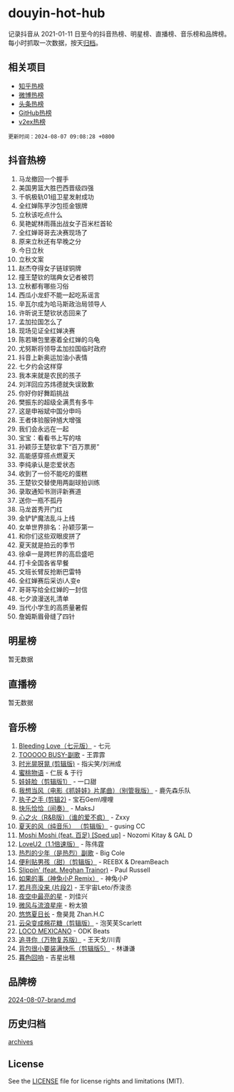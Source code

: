 # douyin-hot-hub

记录抖音从 2021-01-11 日至今的抖音热榜、明星榜、直播榜、音乐榜和品牌榜。每小时抓取一次数据，按天[归档](archives)。

## 相关项目

- [知乎热榜](https://github.com/lonnyzhang423/zhihu-hot-hub)
- [微博热榜](https://github.com/lonnyzhang423/weibo-hot-hub)
- [头条热榜](https://github.com/lonnyzhang423/toutiao-hot-hub)
- [GitHub热榜](https://github.com/lonnyzhang423/github-hot-hub)
- [v2ex热榜](https://github.com/lonnyzhang423/v2ex-hot-hub)


`更新时间：2024-08-07 09:08:28 +0800`

## 抖音热榜

1. 马龙撤回一个握手
1. 美国男篮大胜巴西晋级四强
1. 千帆极轨01组卫星发射成功
1. 全红婵陈芋汐包揽金银牌
1. 立秋该吃点什么
1. 吴艳妮林雨薇出战女子百米栏首轮
1. 全红婵哥哥去决赛现场了
1. 原来立秋还有早晚之分
1. 今日立秋
1. 立秋文案
1. 赵杰夺得女子链球铜牌
1. 撞王楚钦的瑞典女记者被罚
1. 立秋都有哪些习俗
1. 西瓜小龙虾不能一起吃系谣言
1. 辛瓦尔成为哈马斯政治局领导人
1. 许昕说王楚钦状态回来了
1. 孟加拉国怎么了
1. 现场见证全红婵决赛
1. 陈若琳包里塞着全红婵的乌龟
1. 尤努斯将领导孟加拉国临时政府
1. 抖音上新奥运加油小表情
1. 七夕约会这样穿
1. 我本来就是农民的孩子
1. 刘洋回应苏炜德就失误致歉
1. 你好你好舞蹈挑战
1. 樊振东的超级全满贯有多牛
1. 这是申裕斌中国分申吗
1. 王者体验服钟馗大增强
1. 我们会永远在一起
1. 宝宝：看看书上写的啥
1. 孙颖莎王楚钦拿下“百万票房”
1. 高能感穿搭点燃夏天
1. 李纯承认是恋爱状态
1. 收到了一份不能吃的蛋糕
1. 王楚钦交替使用两副球拍训练
1. 录取通知书测评新赛道
1. 送你一瓶不孤丹
1. 马龙首秀开门红
1. 金铲铲魔法乱斗上线
1. 女单世界排名：孙颖莎第一
1. 和你们这些双眼皮拼了
1. 夏天就是拍云的季节
1. 徐卓一是跨栏界的高启盛吧
1. 打卡全国各省早餐
1. 文班长臂反抢断巴雷特
1. 全红婵赛后采访i人变e
1. 哥哥写给全红婵的一封信
1. 七夕浪漫送礼清单
1. 当代小学生的高质量暑假
1. 詹姆斯眉骨缝了四针

## 明星榜

暂无数据

## 直播榜

暂无数据

## 音乐榜

1. [Bleeding Love（七元版）](https://sf5-hl-cdn-tos.douyinstatic.com/obj/tos-cn-ve-2774/oEgC9eZFHQ1MfSRnrfkzFp8AayDWqAQMABBgUs) - 七元
1. [TOOOOO BUSY-副歌](https://sf5-hl-cdn-tos.douyinstatic.com/obj/tos-cn-ve-2774/o0fmjGZetNDjSM5EimFs2QlzBg30YgByJMRQrC) - 王霏霏
1. [时光晃呀晃 (剪辑版)](https://sf5-hl-cdn-tos.douyinstatic.com/obj/tos-cn-ve-2774/o8ACeQem3gwI1x3GIYGAfKG0LJebKFRJDwRwyW) - 指尖笑/刘洲成
1. [蜜桃物语](https://sf3-cdn-tos.douyinstatic.com/obj/tos-cn-ve-2774/oIhOSCZtIACtYU4XQkngiW9kCBfVD1Fz9IYeqL) - 仁辰 & 于行
1. [娃娃脸（剪辑版1）](https://sf3-cdn-tos.douyinstatic.com/obj/tos-cn-ve-2774/oIimSCgQoNUePTAZ1Ba7TeADY4KetGYsVFeaaB) - 一口甜
1. [我想当风（电影《抓娃娃》片尾曲）（别管我版）](https://sf5-hl-cdn-tos.douyinstatic.com/obj/tos-cn-ve-2774/o80izgSENQgBatDzCCIFJUuEYiDSWLFCfAfxe1) - 鹿先森乐队
1. [执子之手 (剪辑2)](https://sf5-hl-cdn-tos.douyinstatic.com/obj/tos-cn-ve-2774/oUoZLQjCc31XzqsBnBQUNgeKtYPBcgbFDwtfcu) - 宝石Gem\哩哩
1. [快乐恰恰（间奏）](https://sf5-hl-cdn-tos.douyinstatic.com/obj/tos-cn-ve-2774/oMesum3HvWQXJxuMFeVYzf54o2QzH5aEBPOCAn) - MaksJ
1. [心之火（R&B版）（谁的爱不疯）](https://sf3-cdn-tos.douyinstatic.com/obj/tos-cn-ve-2774/okemkEDaIBBE3OosftCgMxlFkLQZRw37t36ZQv) - Zxxy
1. [夏天的风（纯音乐） （剪辑版）](https://sf5-hl-cdn-tos.douyinstatic.com/obj/tos-cn-ve-2774/oUzLjBZZFQAoNRmGokEeD5zfQCObp6UeFAnTa6) - gusing CC
1. [Moshi Moshi (feat. 百足) [Sped up]](https://sf3-cdn-tos.douyinstatic.com/obj/tos-cn-ve-2774/ocCPFQcXJLeroaIdQLIGAoeeYM3OAUYGDguHXz) - Nozomi Kitay & GAL D
1. [LoveU2（1.1倍速版）](https://sf3-cdn-tos.douyinstatic.com/obj/tos-cn-ve-2774/oQMeDffLaEmgMwgCOEMAFCI6INzoFPgWdD0rsa) - 陈伟霆
1. [热烈的少年（是热烈）副歌](https://sf5-hl-cdn-tos.douyinstatic.com/obj/tos-cn-ve-2774/owVNI0CLDAUMtSz6TEYvfFBFL4UDFFhLfgK8fa) - Big Cole
1. [便利贴男孩（甜）（剪辑版）](https://sf5-hl-cdn-tos.douyinstatic.com/obj/tos-cn-ve-2774/ogflQg7wfd2mYIseAcYTVlV5HwvzevErpf4M3y) - REEBX & DreamBeach
1. [Slippin' (feat. Meghan Trainor)](https://sf5-hl-cdn-tos.douyinstatic.com/obj/tos-cn-ve-2774/oQIgfNz6GMhQhAeh94WsAfwQmKTK7hd81VFafw) - Paul Russell
1. [如果的事（神兔小P Remix）](https://sf5-hl-cdn-tos.douyinstatic.com/obj/tos-cn-ve-2774/okHtAffz3g4ZB0BMQn9iC9BC6AciI3xCmgQTqt) - 神兔小P
1. [若月亮没来 (片段2)](https://sf5-hl-cdn-tos.douyinstatic.com/obj/tos-cn-ve-2774/ocQavLLjkCOeDxGyYeIMGgNAIwJ0QXE1Ve3Fzv) - 王宇宙Leto/乔浚丞
1. [夜空中最亮的星](https://sf5-hl-cdn-tos.douyinstatic.com/obj/tos-cn-ve-2774/o4IfgGwqqnFeXEMGaS8JBzJAdayAaCeoxqbjCD) - 刘佳兴
1. [微风与流浪星座](https://sf5-hl-cdn-tos.douyinstatic.com/obj/tos-cn-ve-2774/okQfeAMGaEbRLJILIMJGeKgg1CgIeCNAsmx8IR) - 粉太狼
1. [悠悠夏日长](https://sf3-cdn-tos.douyinstatic.com/obj/tos-cn-ve-2774/oUMrdhm6MSeLCU1aI6CXCBFtQzFEGafJYAeDgE) - 詹昊晁 Zhan.H.C
1. [云朵变成棉花糖（剪辑版）](https://sf6-cdn-tos.douyinstatic.com/obj/tos-cn-ve-2774/o8LC84GQLALFfXeyJmh8KE61byVQYMMeAZLfEI) - 泡芙芙Scarlett
1. [LOCO MEXICANO](https://sf5-hl-cdn-tos.douyinstatic.com/obj/tos-cn-ve-2774/owxVoxJorA4ILBfsMAjU6t7O1xW9w0tS7EYzh6) - ODK Beats
1. [追寻你（万物复苏版）](https://sf5-hl-cdn-tos.douyinstatic.com/obj/tos-cn-ve-2774/oYeAZJsbjIDit9APmBg8u6uDUQnHmoCf3gbo74) - 王天戈/川青
1. [背包很小要装满快乐（剪辑版5）](https://sf5-hl-cdn-tos.douyinstatic.com/obj/tos-cn-ve-2774/oUqSJIiBjw2pxsBAiQRmkbZGJrlGCMBPpIW90) - 林谦谦
1. [暮色回响](https://sf5-hl-cdn-tos.douyinstatic.com/obj/tos-cn-ve-2774/ogmtI1ftCDEkkgJG5NlBfFoiaBQtGMF3ZTdrIO) - 吉星出租

## 品牌榜

[2024-08-07-brand.md](archives/2024-08-07-brand.md)

## 历史归档

[archives](archives)

## License

See the [LICENSE](LICENSE) file for license rights and limitations (MIT).
